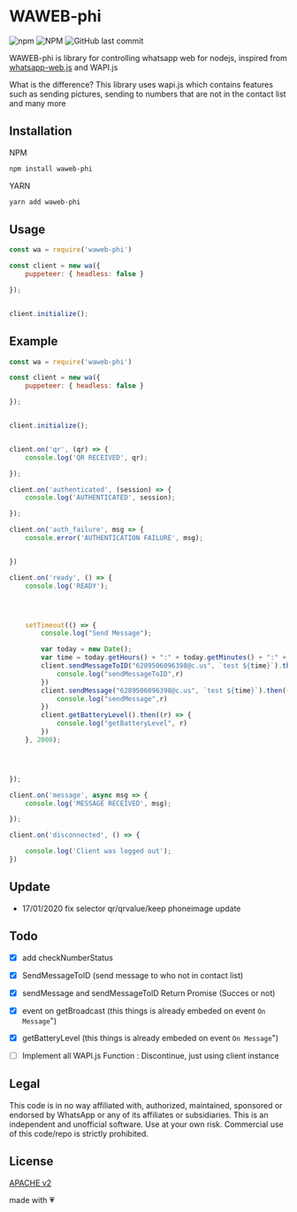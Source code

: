 # WAWEB-phi
![npm](https://img.shields.io/npm/v/waweb-phi)  ![NPM](https://img.shields.io/npm/l/waweb-phi) ![GitHub last commit](https://img.shields.io/github/last-commit/oqhadev/waweb-phi)

WAWEB-phi is library for controlling whatsapp web for nodejs,
inspired from [whatsapp-web.js](https://github.com/pedroslopez/whatsapp-web.js) and WAPI.js


What is the difference? This library uses wapi.js which contains features such as sending pictures, sending to numbers that are not in the contact list
and many more

## Installation
NPM
```bash
npm install waweb-phi 
```
YARN
```bash
yarn add waweb-phi 
```

## Usage

```js
const wa = require('waweb-phi')

const client = new wa({
    puppeteer: { headless: false }

});


client.initialize();
```



## Example
```js
const wa = require('waweb-phi')

const client = new wa({
    puppeteer: { headless: false }

});


client.initialize();


client.on('qr', (qr) => {
    console.log('QR RECEIVED', qr);

});

client.on('authenticated', (session) => {
    console.log('AUTHENTICATED', session);

});

client.on('auth_failure', msg => {
    console.error('AUTHENTICATION FAILURE', msg);


})

client.on('ready', () => {
    console.log('READY');




    setTimeout(() => {
        console.log("Send Message");

        var today = new Date();
        var time = today.getHours() + ":" + today.getMinutes() + ":" + today.getSeconds();
        client.sendMessageToID("6289506096398@c.us", `test ${time}`).then((r) => { //send to people who not already in chat or not listed on your contact
            console.log("sendMessageToID",r)
        })
        client.sendMessage("6289506096398@c.us", `test ${time}`).then((r) => {  
            console.log("sendMessage",r)
        })
        client.getBatteryLevel().then((r) => {
            console.log("getBatteryLevel", r)
        }) 
    }, 2000);




});

client.on('message', async msg => {
    console.log('MESSAGE RECEIVED', msg);

});

client.on('disconnected', () => {

    console.log('Client was logged out');
})

```

## Update
- 17/01/2020 fix selector qr/qrvalue/keep phoneimage update 

## Todo
- [x] add checkNumberStatus
- [x] SendMessageToID (send message to who not in contact list)
- [x] sendMessage and sendMessageToID Return Promise (Succes or not)
- [x] event on getBroadcast (this things is already embeded on event `On Message`")
- [x] getBatteryLevel (this things is already embeded on event `On Message`")
- [ ] Implement all WAPI.js Function : Discontinue, just using client instance



## Legal
This code is in no way affiliated with, authorized, maintained, sponsored or endorsed by WhatsApp or any of its affiliates or subsidiaries. This is an independent and unofficial software. Use at your own risk. Commercial use of this code/repo is strictly prohibited.

## License
[APACHE v2](https://www.apache.org/licenses/LICENSE-2.0.txt)



made with 💗 